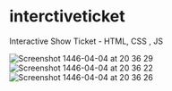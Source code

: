 # interctiveticket
Interactive Show Ticket - HTML, CSS , JS


![Screenshot 1446-04-04 at 20 36 29](https://github.com/user-attachments/assets/455159b1-1434-435b-9027-938ab6227e50)
![Screenshot 1446-04-04 at 20 36 22](https://github.com/user-attachments/assets/479d4300-1836-4a82-97a9-5777004f49ea)![Screenshot 1446-04-04 at 20 36 26](https://github.com/user-attachments/assets/07edddd1-30cb-4901-beae-8429ac0fb891)

